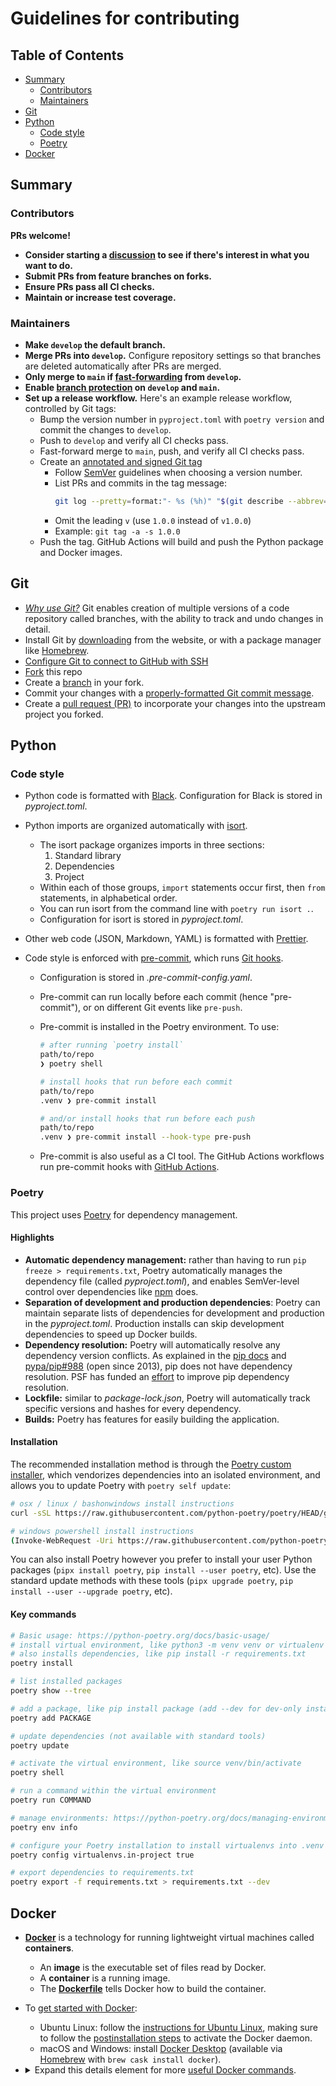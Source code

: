 # Guidelines for contributing

## Table of Contents <!-- omit in toc -->

- [Summary](#summary)
  - [Contributors](#contributors)
  - [Maintainers](#maintainers)
- [Git](#git)
- [Python](#python)
  - [Code style](#code-style)
  - [Poetry](#poetry)
- [Docker](#docker)

## Summary

### Contributors

**PRs welcome!**

- **Consider starting a [discussion](https://docs.github.com/en/discussions) to see if there's interest in what you want to do.**
- **Submit PRs from feature branches on forks.**
- **Ensure PRs pass all CI checks.**
- **Maintain or increase test coverage.**

### Maintainers

- **Make `develop` the default branch.**
- **Merge PRs into `develop`.** Configure repository settings so that branches are deleted automatically after PRs are merged.
- **Only merge to `main` if [fast-forwarding](https://www.git-scm.com/book/en/v2/Git-Branching-Basic-Branching-and-Merging) from `develop`.**
- **Enable [branch protection](https://docs.github.com/en/free-pro-team@latest/github/administering-a-repository/about-protected-branches) on `develop` and `main`.**
- **Set up a release workflow.** Here's an example release workflow, controlled by Git tags:
  - Bump the version number in `pyproject.toml` with `poetry version` and commit the changes to `develop`.
  - Push to `develop` and verify all CI checks pass.
  - Fast-forward merge to `main`, push, and verify all CI checks pass.
  - Create an [annotated and signed Git tag](https://www.git-scm.com/book/en/v2/Git-Basics-Tagging)
    - Follow [SemVer](https://semver.org/) guidelines when choosing a version number.
    - List PRs and commits in the tag message:
      ```sh
      git log --pretty=format:"- %s (%h)" "$(git describe --abbrev=0 --tags)"..HEAD
      ```
    - Omit the leading `v` (use `1.0.0` instead of `v1.0.0`)
    - Example: `git tag -a -s 1.0.0`
  - Push the tag. GitHub Actions will build and push the Python package and Docker images.

## Git

- _[Why use Git?](https://www.git-scm.com/about)_ Git enables creation of multiple versions of a code repository called branches, with the ability to track and undo changes in detail.
- Install Git by [downloading](https://www.git-scm.com/downloads) from the website, or with a package manager like [Homebrew](https://brew.sh/).
- [Configure Git to connect to GitHub with SSH](https://docs.github.com/en/free-pro-team@latest/github/authenticating-to-github/connecting-to-github-with-ssh)
- [Fork](https://docs.github.com/en/free-pro-team@latest/github/getting-started-with-github/fork-a-repo) this repo
- Create a [branch](https://www.git-scm.com/book/en/v2/Git-Branching-Branches-in-a-Nutshell) in your fork.
- Commit your changes with a [properly-formatted Git commit message](https://chris.beams.io/posts/git-commit/).
- Create a [pull request (PR)](https://docs.github.com/en/free-pro-team@latest/github/collaborating-with-issues-and-pull-requests/about-pull-requests) to incorporate your changes into the upstream project you forked.

## Python

### Code style

- Python code is formatted with [Black](https://black.readthedocs.io/en/stable/). Configuration for Black is stored in _pyproject.toml_.
- Python imports are organized automatically with [isort](https://pycqa.github.io/isort/).
  - The isort package organizes imports in three sections:
    1. Standard library
    2. Dependencies
    3. Project
  - Within each of those groups, `import` statements occur first, then `from` statements, in alphabetical order.
  - You can run isort from the command line with `poetry run isort .`.
  - Configuration for isort is stored in _pyproject.toml_.
- Other web code (JSON, Markdown, YAML) is formatted with [Prettier](https://prettier.io/).
- Code style is enforced with [pre-commit](https://pre-commit.com/), which runs [Git hooks](https://www.git-scm.com/book/en/v2/Customizing-Git-Git-Hooks).

  - Configuration is stored in _.pre-commit-config.yaml_.
  - Pre-commit can run locally before each commit (hence "pre-commit"), or on different Git events like `pre-push`.
  - Pre-commit is installed in the Poetry environment. To use:

    ```sh
    # after running `poetry install`
    path/to/repo
    ❯ poetry shell

    # install hooks that run before each commit
    path/to/repo
    .venv ❯ pre-commit install

    # and/or install hooks that run before each push
    path/to/repo
    .venv ❯ pre-commit install --hook-type pre-push
    ```

  - Pre-commit is also useful as a CI tool. The GitHub Actions workflows run pre-commit hooks with [GitHub Actions](https://github.com/features/actions).

### Poetry

This project uses [Poetry](https://python-poetry.org/) for dependency management.

#### Highlights

- **Automatic dependency management:** rather than having to run `pip freeze > requirements.txt`, Poetry automatically manages the dependency file (called _pyproject.toml_), and enables SemVer-level control over dependencies like [npm](https://semver.npmjs.com/) does.
- **Separation of development and production dependencies**: Poetry can maintain separate lists of dependencies for development and production in the _pyproject.toml_. Production installs can skip development dependencies to speed up Docker builds.
- **Dependency resolution:** Poetry will automatically resolve any dependency version conflicts. As explained in the [pip docs](https://pip.pypa.io/en/latest/user_guide/#requirements-files) and [pypa/pip#988](https://github.com/pypa/pip/issues/988) (open since 2013), pip does not have dependency resolution. PSF has funded an [effort](https://www.pythonpodcast.com/pip-resolver-dependency-management-episode-264/) to improve pip dependency resolution.
- **Lockfile:** similar to _package-lock.json_, Poetry will automatically track specific versions and hashes for every dependency.
- **Builds:** Poetry has features for easily building the application.

#### Installation

The recommended installation method is through the [Poetry custom installer](https://python-poetry.org/docs/#installation), which vendorizes dependencies into an isolated environment, and allows you to update Poetry with `poetry self update`:

```sh
# osx / linux / bashonwindows install instructions
curl -sSL https://raw.githubusercontent.com/python-poetry/poetry/HEAD/get-poetry.py | python -

# windows powershell install instructions
(Invoke-WebRequest -Uri https://raw.githubusercontent.com/python-poetry/poetry/HEAD/get-poetry.py -UseBasicParsing).Content | python -
```

You can also install Poetry however you prefer to install your user Python packages (`pipx install poetry`, `pip install --user poetry`, etc). Use the standard update methods with these tools (`pipx upgrade poetry`, `pip install --user --upgrade poetry`, etc).

#### Key commands

```sh
# Basic usage: https://python-poetry.org/docs/basic-usage/
# install virtual environment, like python3 -m venv venv or virtualenv virtual
# also installs dependencies, like pip install -r requirements.txt
poetry install

# list installed packages
poetry show --tree

# add a package, like pip install package (add --dev for dev-only install)
poetry add PACKAGE

# update dependencies (not available with standard tools)
poetry update

# activate the virtual environment, like source venv/bin/activate
poetry shell

# run a command within the virtual environment
poetry run COMMAND

# manage environments: https://python-poetry.org/docs/managing-environments/
poetry env info

# configure your Poetry installation to install virtualenvs into .venv
poetry config virtualenvs.in-project true

# export dependencies to requirements.txt
poetry export -f requirements.txt > requirements.txt --dev
```

## Docker

- **[Docker](https://www.docker.com/)** is a technology for running lightweight virtual machines called **containers**.
  - An **image** is the executable set of files read by Docker.
  - A **container** is a running image.
  - The **[Dockerfile](https://docs.docker.com/engine/reference/builder/)** tells Docker how to build the container.
- To [get started with Docker](https://www.docker.com/get-started):
  - Ubuntu Linux: follow the [instructions for Ubuntu Linux](https://docs.docker.com/install/linux/docker-ce/ubuntu/), making sure to follow the [postinstallation steps](https://docs.docker.com/install/linux/linux-postinstall/) to activate the Docker daemon.
  - macOS and Windows: install [Docker Desktop](https://www.docker.com/products/docker-desktop) (available via [Homebrew](https://brew.sh/) with `brew cask install docker`).
- <details><summary>Expand this details element for more <a href="https://docs.docker.com/engine/reference/commandline/cli/">useful Docker commands</a>.</summary>

  ```sh
  # Log in with Docker Hub credentials to pull images
  docker login
  # List images
  docker images
  # List running containers: can also use `docker container ls`
  docker ps
  # View logs for the most recently started container
  docker logs -f $(docker ps -q -n 1)
  # View logs for all running containers
  docker logs -f $(docker ps -aq)
  # Inspect a container (web in this example) and return the IP Address
  docker inspect web | grep IPAddress
  # Stop a container
  docker stop # container hash
  # Stop all running containers
  docker stop $(docker ps -aq)
  # Remove a downloaded image
  docker image rm # image hash or name
  # Remove a container
  docker container rm # container hash
  # Prune images
  docker image prune
  # Prune stopped containers (completely wipes them and resets their state)
  docker container prune
  # Prune everything
  docker system prune
  # Open a shell in the most recently started container (like SSH)
  docker exec -it $(docker ps -q -n 1) /bin/bash
  # Or, connect as root:
  docker exec -u 0 -it $(docker ps -q -n 1) /bin/bash
  # Copy file to/from container:
  docker cp [container_name]:/path/to/file destination.file
  ```

  </summary>
